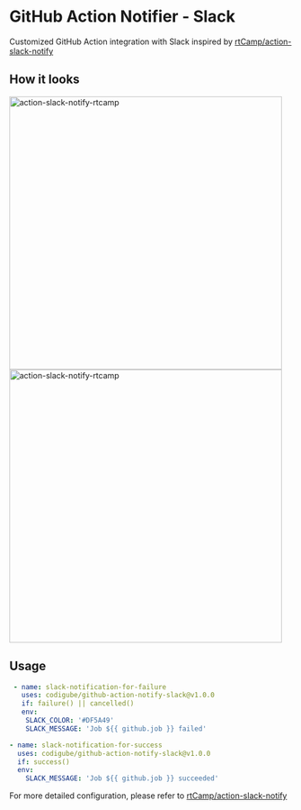 # GitHub Action Notifier - Slack

Customized GitHub Action integration with Slack inspired by [rtCamp/action-slack-notify](https://github.com/rtCamp/action-slack-notify)

## How it looks

<img width="485" alt="action-slack-notify-rtcamp" src="https://user-images.githubusercontent.com/44806418/98253636-953a5a80-1f7b-11eb-88be-ab73a039bc70.png">

<img width="485" alt="action-slack-notify-rtcamp" src="https://user-images.githubusercontent.com/44806418/98254171-404b1400-1f7c-11eb-9ad7-260ae0f0b656.png">

## Usage

```yaml
 - name: slack-notification-for-failure
   uses: codigube/github-action-notify-slack@v1.0.0
   if: failure() || cancelled()
   env:
    SLACK_COLOR: '#DF5A49'
    SLACK_MESSAGE: 'Job ${{ github.job }} failed'

- name: slack-notification-for-success
  uses: codigube/github-action-notify-slack@v1.0.0
  if: success()
  env:
    SLACK_MESSAGE: 'Job ${{ github.job }} succeeded'
```

For more detailed configuration, please refer to [rtCamp/action-slack-notify](https://github.com/rtCamp/action-slack-notify)